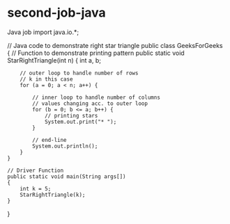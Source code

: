 # second-job-java
Java job 
import java.io.*;

// Java code to demonstrate right star triangle
public class GeeksForGeeks {
    // Function to demonstrate printing pattern
    public static void StarRightTriangle(int n)
    {
        int a, b;

        // outer loop to handle number of rows
        // k in this case
        for (a = 0; a < n; a++) {

            // inner loop to handle number of columns
            // values changing acc. to outer loop
            for (b = 0; b <= a; b++) {
                // printing stars
                System.out.print("* ");
            }

            // end-line
            System.out.println();
        }
    }

    // Driver Function
    public static void main(String args[])
    {
        int k = 5;
        StarRightTriangle(k);
    }
}
